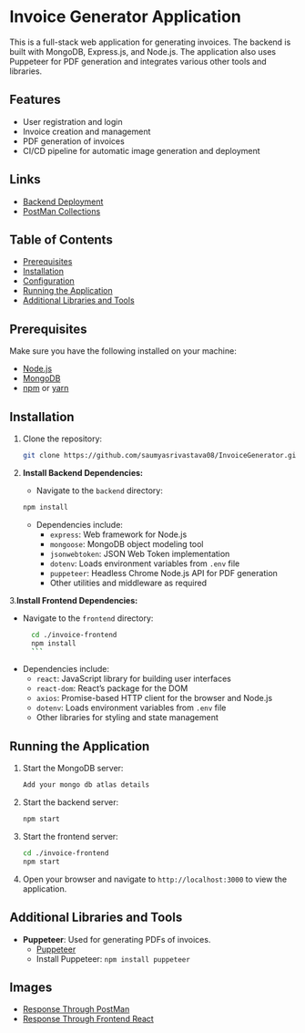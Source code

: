 # Invoice Generator Application

This is a full-stack web application for generating invoices. The backend is built with MongoDB, Express.js, and Node.js. The application also uses Puppeteer for PDF generation and integrates various other tools and libraries.

## Features

- User registration and login
- Invoice creation and management
- PDF generation of invoices
- CI/CD pipeline for automatic image generation and deployment

## Links

- [Backend Deployment](https://invoicegenerator-ud0x.onrender.com)
- [PostMan Collections](https://github.com/saumyasrivastava08/InvoiceGenerator/blob/master/Invoice%20Generator%20API.postman_collection.json)

## Table of Contents

- [Prerequisites](#prerequisites)
- [Installation](#installation)
- [Configuration](#configuration)
- [Running the Application](#running-the-application)
- [Additional Libraries and Tools](#additional-libraries-and-tools)

## Prerequisites

Make sure you have the following installed on your machine:

- [Node.js](https://nodejs.org/en/download/)
- [MongoDB](https://www.mongodb.com/try/download/community)
- [npm](https://www.npmjs.com/get-npm) or [yarn](https://classic.yarnpkg.com/en/docs/install/)

## Installation

1. Clone the repository:

   ```bash
   git clone https://github.com/saumyasrivastava08/InvoiceGenerator.git
   ```

2. **Install Backend Dependencies:**

   - Navigate to the `backend` directory:

   ```bash
   npm install
   ```

   - Dependencies include:
     - `express`: Web framework for Node.js
     - `mongoose`: MongoDB object modeling tool
     - `jsonwebtoken`: JSON Web Token implementation
     - `dotenv`: Loads environment variables from `.env` file
     - `puppeteer`: Headless Chrome Node.js API for PDF generation
     - Other utilities and middleware as required

3.**Install Frontend Dependencies:**

- Navigate to the `frontend` directory:
  ````bash
    cd ./invoice-frontend
    npm install
    ```
  ````
- Dependencies include:
  - `react`: JavaScript library for building user interfaces
  - `react-dom`: React’s package for the DOM
  - `axios`: Promise-based HTTP client for the browser and Node.js
  - `dotenv`: Loads environment variables from `.env` file
  - Other libraries for styling and state management

## Running the Application

1. Start the MongoDB server:

   ```bash
   Add your mongo db atlas details
   ```

2. Start the backend server:

   ```bash
   npm start
   ```

3. Start the frontend server:

   ```bash
   cd ./invoice-frontend
   npm start
   ```

4. Open your browser and navigate to `http://localhost:3000` to view the application.

## Additional Libraries and Tools

- **Puppeteer**: Used for generating PDFs of invoices.
  - [Puppeteer](https://github.com/puppeteer/puppeteer)
  - Install Puppeteer: `npm install puppeteer`
 
## Images
   - [Response Through PostMan](https://github.com/saumyasrivastava08/InvoiceGenerator/tree/master/postmanResponseImages/)
   - [Response Through Frontend React](https://github.com/saumyasrivastava08/InvoiceGenerator/tree/master/invoice-frontend/frontendResponseImg)



